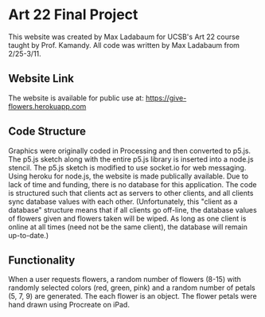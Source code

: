 # Art 22 Final Project

This website was created by Max Ladabaum for UCSB's Art 22 course taught by Prof. Kamandy.
All code was written by Max Ladabaum from 2/25-3/11.

## Website Link
The website is available for public use at: https://give-flowers.herokuapp.com

## Code Structure
Graphics were originally coded in Processing and then converted to p5.js. The p5.js sketch along with the entire p5.js library is inserted
into a node.js stencil. The p5.js sketch is modified to use socket.io for web messaging. Using heroku for node.js, the website is made publically available.
Due to lack of time and funding, there is no database for this application. The code is structured such that clients act as servers to other clients, and all 
clients sync database values with each other. (Unfortunately, this "client as a database" structure means that if all clients go off-line, the database values of 
flowers given and flowers taken will be wiped. As long as one client is online at all times (need not be the same client), the database will remain up-to-date.)

## Functionality


When a user requests flowers, a random number of flowers (8-15) with randomly selected colors (red, green, pink)
and a random number of petals (5, 7, 9) are generated. The each flower is an object. The flower petals were hand drawn using Procreate on iPad.
